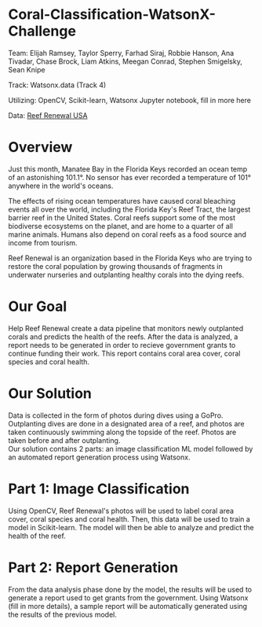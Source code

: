 # Coral-Classification-WatsonX-Challenge
Team: Elijah Ramsey, Taylor Sperry, Farhad Siraj, Robbie Hanson, Ana Tivadar, Chase Brock, Liam Atkins, Meegan Conrad, Stephen Smigelsky, Sean Knipe    

Track: Watsonx.data (Track 4)     

Utilizing: OpenCV, Scikit-learn, Watsonx Jupyter notebook, fill in more here    

Data: [Reef Renewal USA](https://reefrenewalusa.org)


 
# Overview 
Just this month, Manatee Bay in the Florida Keys recorded an ocean temp of an astonishing 101.1°. No sensor has ever recorded a temperature of 101° anywhere in the world's oceans. 

The effects of rising ocean temperatures have caused coral bleaching events all over the world, including the Florida Key's Reef Tract, the largest barrier reef in the United States. Coral reefs support some of the most biodiverse ecosystems on the planet, and are home to a quarter of all marine animals. Humans also depend on coral reefs as a food source and income from tourism. 

Reef Renewal is an organization based in the Florida Keys who are trying to restore the coral population by growing thousands of fragments in underwater nurseries and outplanting healthy corals into the dying reefs. 

# Our Goal
Help Reef Renewal create a data pipeline that monitors newly outplanted corals and predicts the health of the reefs. After the data is analyzed, a report needs to be generated in order to recieve government grants to continue funding their work. This report contains coral area cover, coral species and coral health.  

# Our Solution
Data is collected in the form of photos during dives using a GoPro. Outplanting dives are done in a designated area of a reef, and photos are taken continuously swimming along the topside of the reef. Photos are taken before and after outplanting.   
Our solution contains 2 parts: an image classification ML model followed by an automated report generation process using Watsonx. 

# Part 1: Image Classification
Using OpenCV, Reef Renewal's photos will be used to label coral area cover, coral species and coral health. Then, this data will be used to train a model in Scikit-learn. The model will then be able to analyze and predict the health of the reef. 

# Part 2: Report Generation
From the data analysis phase done by the model, the results will be used to generate a report used to get grants from the government. Using Watsonx (fill in more details), a sample report will be automatically generated using the results of the previous model. 

